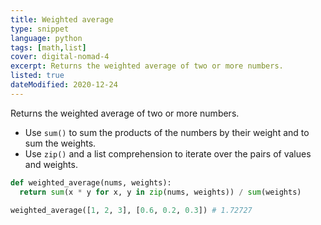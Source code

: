 ```yaml
---
title: Weighted average
type: snippet
language: python
tags: [math,list]
cover: digital-nomad-4
excerpt: Returns the weighted average of two or more numbers.
listed: true
dateModified: 2020-12-24
---
```


Returns the weighted average of two or more numbers.

- Use `sum()` to sum the products of the numbers by their weight and to sum the weights.
- Use `zip()` and a list comprehension to iterate over the pairs of values and weights.

```py
def weighted_average(nums, weights):
  return sum(x * y for x, y in zip(nums, weights)) / sum(weights)

weighted_average([1, 2, 3], [0.6, 0.2, 0.3]) # 1.72727
```
